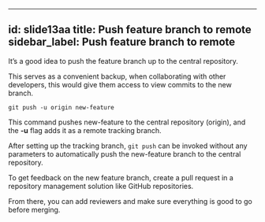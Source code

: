 
---
id: slide13aa
title: Push feature branch to remote
sidebar_label: Push feature branch to remote
---





It’s a good idea to push the feature branch up to the central repository.

This serves as a convenient backup, when collaborating with other developers, this would give them access to view commits to the new branch.

`git push -u origin new-feature`

This command pushes new-feature to the central repository (origin), and the **-u** flag adds it as a remote tracking branch.

After setting up the tracking branch, `git push` can be invoked without any parameters to automatically push the new-feature branch to the central repository.

To get feedback on the new feature branch, create a pull request in a repository management solution like GitHub repositories.

From there, you can add reviewers and make sure everything is good to go before merging.
